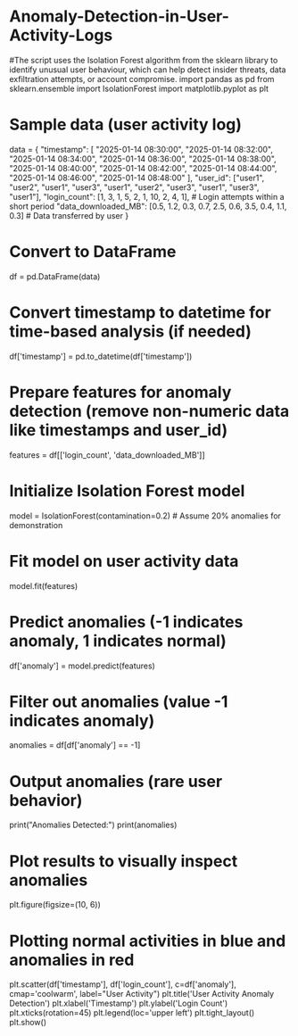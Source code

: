 # Anomaly-Detection-in-User-Activity-Logs
 #The script uses the Isolation Forest algorithm from the sklearn library to identify unusual user behaviour, which can help detect insider threats, data exfiltration attempts, or account compromise.
import pandas as pd
from sklearn.ensemble import IsolationForest
import matplotlib.pyplot as plt

# Sample data (user activity log)
data = {
    "timestamp": [
        "2025-01-14 08:30:00", "2025-01-14 08:32:00", "2025-01-14 08:34:00", 
        "2025-01-14 08:36:00", "2025-01-14 08:38:00", "2025-01-14 08:40:00",
        "2025-01-14 08:42:00", "2025-01-14 08:44:00", "2025-01-14 08:46:00",
        "2025-01-14 08:48:00"
    ],
    "user_id": ["user1", "user2", "user1", "user3", "user1", "user2", "user3", "user1", "user3", "user1"],
    "login_count": [1, 3, 1, 5, 2, 1, 10, 2, 4, 1],  # Login attempts within a short period
    "data_downloaded_MB": [0.5, 1.2, 0.3, 0.7, 2.5, 0.6, 3.5, 0.4, 1.1, 0.3]  # Data transferred by user
}

# Convert to DataFrame
df = pd.DataFrame(data)

# Convert timestamp to datetime for time-based analysis (if needed)
df['timestamp'] = pd.to_datetime(df['timestamp'])

# Prepare features for anomaly detection (remove non-numeric data like timestamps and user_id)
features = df[['login_count', 'data_downloaded_MB']]

# Initialize Isolation Forest model
model = IsolationForest(contamination=0.2)  # Assume 20% anomalies for demonstration

# Fit model on user activity data
model.fit(features)

# Predict anomalies (-1 indicates anomaly, 1 indicates normal)
df['anomaly'] = model.predict(features)

# Filter out anomalies (value -1 indicates anomaly)
anomalies = df[df['anomaly'] == -1]

# Output anomalies (rare user behavior)
print("Anomalies Detected:")
print(anomalies)

# Plot results to visually inspect anomalies
plt.figure(figsize=(10, 6))

# Plotting normal activities in blue and anomalies in red
plt.scatter(df['timestamp'], df['login_count'], c=df['anomaly'], cmap='coolwarm', label="User Activity")
plt.title('User Activity Anomaly Detection')
plt.xlabel('Timestamp')
plt.ylabel('Login Count')
plt.xticks(rotation=45)
plt.legend(loc='upper left')
plt.tight_layout()
plt.show()
